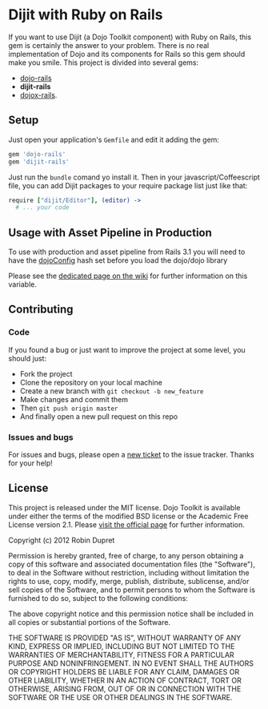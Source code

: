 # Dijit with Ruby on Rails

If you want to use Dijit (a Dojo Toolkit component) with Ruby on Rails, this 
gem is certainly the answer to your problem. There is no real implementation of
Dojo and its components for Rails so this gem should make you smile. This project
is divided into several gems: 

* [dojo-rails](https://github.com/robin850/dojo-rails)
* **dijit-rails**
* [dojox-rails](https://github.com/robin850/dojox-rails).

## Setup

Just open your application's `Gemfile` and edit it adding the gem:

```ruby
gem 'dojo-rails'
gem 'dijit-rails'
```

Just run the `bundle` comand yo install it. Then in your javascript/Coffeescript
file, you can add Dijit packages to your require package list just like that:

```coffeescript
require ["dijit/Editor"], (editor) ->
  # ... your code
```

## Usage with Asset Pipeline in Production

To use with production and asset pipeline from Rails 3.1 you will need to have
the [dojoConfig](http://dojotoolkit.org/documentation/tutorials/1.8/dojo_config/)
hash set before you load the dojo/dojo library

Please see the [dedicated page on the wiki](https://github.com/robin850/dojo-rails/wiki/Configuration-with-dojoConfig)
for further information on this variable.

## Contributing

### Code

If you found a bug or just want to improve the project at some level, you 
should just:

* Fork the project
* Clone the repository on your local machine
* Create a new branch with `git checkout -b new_feature`
* Make changes and commit them
* Then `git push origin master`
* And finally open a new pull request on this repo

### Issues and bugs

For issues and bugs, please open a 
[new ticket](https://github.com/robin850/dijit-rails/issues/new) to the issue
tracker. Thanks for your help!

## License

This project is released under the MIT license. Dojo Toolkit is available under
either the terms of the modified BSD license or the Academic Free License version
2.1. Please [visit the official page](http://dojotoolkit.org/license) for further
information.

Copyright (c) 2012 Robin Dupret

Permission is hereby granted, free of charge, to any person obtaining
a copy of this software and associated documentation files (the "Software"),
to deal in the Software without restriction, including without limitation the
rights to use, copy, modify, merge, publish, distribute, sublicense, and/or
sell copies of the Software, and to permit persons to whom the Software is
furnished to do so, subject to the following conditions:

The above copyright notice and this permission notice shall be included in
all copies or substantial portions of the Software.

THE SOFTWARE IS PROVIDED "AS IS", WITHOUT WARRANTY OF ANY KIND, EXPRESS
OR IMPLIED, INCLUDING BUT NOT LIMITED TO THE WARRANTIES OF MERCHANTABILITY,
FITNESS FOR A PARTICULAR PURPOSE AND NONINFRINGEMENT. IN NO EVENT SHALL
THE AUTHORS OR COPYRIGHT HOLDERS BE LIABLE FOR ANY CLAIM, DAMAGES OR OTHER
LIABILITY, WHETHER IN AN ACTION OF CONTRACT, TORT OR OTHERWISE, ARISING
FROM, OUT OF OR IN CONNECTION WITH THE SOFTWARE OR THE USE OR OTHER 
DEALINGS IN THE SOFTWARE.